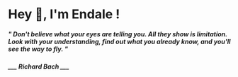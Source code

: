 <h1 title="head"> Hey 👋, I'm Endale !</h1>

**<h5><i>" Don't believe what your eyes are telling you. All they show is limitation. Look with your understanding, find out what you already know, and you'll see the way to fly. "</i></h5>**

*<b>___ Richard Bach ___</b>*
